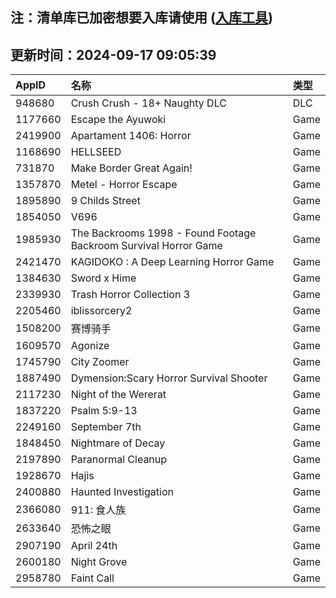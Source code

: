 ## 注：清单库已加密想要入库请使用 ([入库工具](https://github.com/BlankTMing/ManifestAutoUpdate/releases))

## 更新时间：2024-09-17 09:05:39
| AppID | 名称 | 类型  |
| :-------------------- | :----------------------------- | :----------- |
| 948680 | Crush Crush - 18+ Naughty DLC| DLC |
| 1177660 | Escape the Ayuwoki| Game |
| 2419900 | Apartament 1406: Horror| Game |
| 1168690 | HELLSEED| Game |
| 731870 | Make Border Great Again!| Game |
| 1357870 | Metel - Horror Escape| Game |
| 1895890 | 9 Childs Street| Game |
| 1854050 | V696| Game |
| 1985930 | The Backrooms 1998 - Found Footage Backroom Survival Horror Game| Game |
| 2421470 | KAGIDOKO : A Deep Learning Horror Game| Game |
| 1384630 | Sword x Hime| Game |
| 2339930 | Trash Horror Collection 3| Game |
| 2205460 | iblissorcery2| Game |
| 1508200 | 赛博骑手| Game |
| 1609570 | Agonize| Game |
| 1745790 | City Zoomer| Game |
| 1887490 | Dymension:Scary Horror Survival Shooter| Game |
| 2117230 | Night of the Wererat| Game |
| 1837220 | Psalm 5:9-13| Game |
| 2249160 | September 7th| Game |
| 1848450 | Nightmare of Decay| Game |
| 2197890 | Paranormal Cleanup| Game |
| 1928670 | Hajis| Game |
| 2400880 | Haunted Investigation| Game |
| 2366080 | 911: 食人族| Game |
| 2633640 | 恐怖之眼| Game |
| 2907190 | April 24th| Game |
| 2600180 | Night Grove| Game |
| 2958780 | Faint Call| Game |
